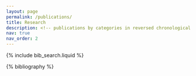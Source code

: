 ```yaml
---
layout: page
permalink: /publications/
title: Research
description: <!-- publications by categories in reversed chronological order. generated by jekyll-scholar. -->
nav: true
nav_order: 2
---
```


<!-- _pages/publications.md -->

<!-- Bibsearch Feature -->

{% include bib_search.liquid %}

<div class="publications">

{% bibliography %}

</div>
